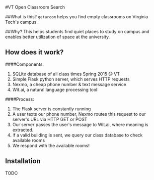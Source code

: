 #VT Open Classroom Search

##What is this?
`getaroom` helps you find empty classrooms on Virginia Tech's campus.

##Why?
This helps students find quiet places to study on campus and enables better utilization of space at the university.

## How does it work?
####Components:
1. SQLite database of all class times Spring 2015 @ VT
2. Simple Flask python server, which serves HTTP requests
3. Nexmo, a cheap phone number & text message service
4. Wit.ai, a natural language processing tool

####Process:
1. The Flask server is constantly running
2. A user texts our phone number, Nexmo routes this request to our server's URL via HTTP GET or POST
3. Our server passes the user's message to Wit.ai, where meaning is extracted.
4. If a valid building is sent, we query our class database to check available rooms
5. We respond with the available rooms!

## Installation
TODO